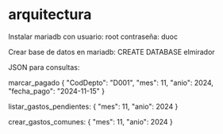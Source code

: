 # arquitectura
Instalar mariadb con
    usuario: root
    contraseña: duoc

Crear base de datos en mariadb:
    CREATE DATABASE elmirador

JSON para consultas:

marcar_pagado
{
  "CodDepto": "D001",
  "mes": 11,
  "anio": 2024,
  "fecha_pago": "2024-11-15"
}

listar_gastos_pendientes:
{
  "mes": 11,
  "anio": 2024
}

crear_gastos_comunes:
{
  "mes": 11,
  "anio": 2024
}
